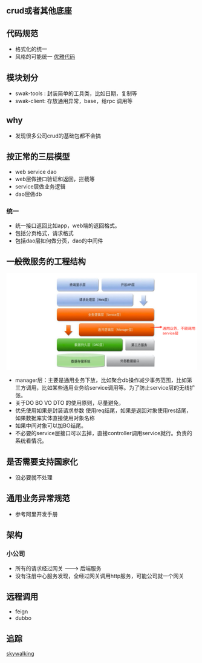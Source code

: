 ## crud或者其他底座

## 代码规范
* 格式化的统一
* 风格的可能统一
[优雅代码](doc/优雅代码.md)

## 模块划分

* swak-tools : 封装简单的工具类，比如日期，复制等
* swak-client: 存放通用异常，base，给rpc 调用等


## why
* 发现很多公司crud的基础包都不会搞

## 按正常的三层模型
* web service dao
* web层做接口验证和返回，拦截等
* service层做业务逻辑
* dao层做db

### 统一
* 统一接口返回比如app，web端的返回格式。
* 包括分页格式，请求格式
* 包括dao层如何做分页，dao的中间件


## 一般微服务的工程结构
![img.png](doc/img/工程结构图.png)
* manager层：主要是通用业务下放，比如聚合db操作减少事务范围，比如第三方调用，比如某些通用业务给service调用等。为了防止service层的无线扩张。
* 关于DO BO VO DTO 的使用原则，尽量避免，
* 优先使用如果是封装请求参数 使用req结尾，如果是返回对象使用res结尾，如果数据库实体直接使用对象名称
* 如果中间对象可以加BO结尾。
* 不必要的service层接口可以去掉，直接controller调用service就行。负责的系统看情况。


## 是否需要支持国家化
* 没必要就不处理

## 通用业务异常规范
* 参考阿里开发手册


## 架构

### 小公司
* 所有的请求经过网关 ---> 后端服务
* 没有注册中心服务发现，全经过网关调用http服务，可能公司就一个网关

## 远程调用
* feign
* dubbo

## 追踪

[skywalking](doc/skywalking测试.md)


